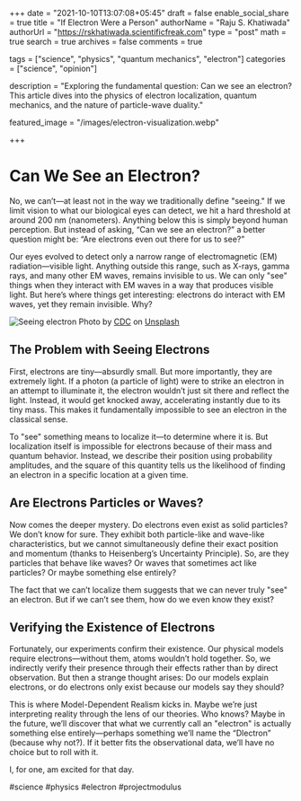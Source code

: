 +++ date = "2021-10-10T13:07:08+05:45" draft = false enable_social_share = true title = "If Electron Were a Person" authorName = "Raju S. Khatiwada" authorUrl = "https://rskhatiwada.scientificfreak.com" type = "post" math = true search = true archives = false comments = true

tags = ["science", "physics", "quantum mechanics", "electron"] categories = ["science", "opinion"]

description = "Exploring the fundamental question: Can we see an electron? This article dives into the physics of electron localization, quantum mechanics, and the nature of particle-wave duality."

featured_image = "/images/electron-visualization.webp"

+++

# Can We See an Electron?

No, we can’t—at least not in the way we traditionally define "seeing." If we limit vision to what our biological eyes can detect, we hit a hard threshold at around 200 nm (nanometers). Anything below this is simply beyond human perception. But instead of asking, “Can we see an electron?” a better question might be: “Are electrons even out there for us to see?”

Our eyes evolved to detect only a narrow range of electromagnetic (EM) radiation—visible light. Anything outside this range, such as X-rays, gamma rays, and many other EM waves, remains invisible to us. We can only "see" things when they interact with EM waves in a way that produces visible light. But here’s where things get interesting: electrons do interact with EM waves, yet they remain invisible. Why?

![Seeing electron](/images/electron-visualization.webp) 
Photo by [CDC](https://unsplash.com/photos/woman-in-black-long-sleeve-shirt-using-silver-macbook-eORbhX0F4_4) on [Unsplash]([https://unsplash.com/](https://unsplash.com/photos/woman-in-black-long-sleeve-shirt-using-silver-macbook-eORbhX0F4_4?utm_content=creditCopyText&utm_medium=referral&utm_source=unsplash))
      

## The Problem with Seeing Electrons

First, electrons are tiny—absurdly small. But more importantly, they are extremely light. If a photon (a particle of light) were to strike an electron in an attempt to illuminate it, the electron wouldn’t just sit there and reflect the light. Instead, it would get knocked away, accelerating instantly due to its tiny mass. This makes it fundamentally impossible to see an electron in the classical sense.

To "see" something means to localize it—to determine where it is. But localization itself is impossible for electrons because of their mass and quantum behavior. Instead, we describe their position using probability amplitudes, and the square of this quantity tells us the likelihood of finding an electron in a specific location at a given time.

## Are Electrons Particles or Waves?

Now comes the deeper mystery. Do electrons even exist as solid particles? We don’t know for sure. They exhibit both particle-like and wave-like characteristics, but we cannot simultaneously define their exact position and momentum (thanks to Heisenberg’s Uncertainty Principle). So, are they particles that behave like waves? Or waves that sometimes act like particles? Or maybe something else entirely?

The fact that we can’t localize them suggests that we can never truly "see" an electron. But if we can’t see them, how do we even know they exist?

## Verifying the Existence of Electrons

Fortunately, our experiments confirm their existence. Our physical models require electrons—without them, atoms wouldn’t hold together. So, we indirectly verify their presence through their effects rather than by direct observation. But then a strange thought arises: Do our models explain electrons, or do electrons only exist because our models say they should?

This is where Model-Dependent Realism kicks in. Maybe we’re just interpreting reality through the lens of our theories. Who knows? Maybe in the future, we’ll discover that what we currently call an "electron" is actually something else entirely—perhaps something we’ll name the “Dlectron” (because why not?). If it better fits the observational data, we’ll have no choice but to roll with it.

I, for one, am excited for that day.

#science #physics #electron #projectmodulus
